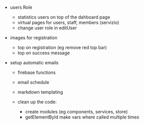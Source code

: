 - users Role
  - statistics users on top of the dahboard page
  - virtual pages for users, staff, members (servizio)
  - change user role in editUser

- images for registration
  - top on registration (eg remove red top bar)
  - top on success message

- setup automatic emails
  - firebase functions
  - email schedule
  - markdown templating

  - clean up the code:
    - create modules (eg components, services, store)
    - getElementById make vars where called multiple times
